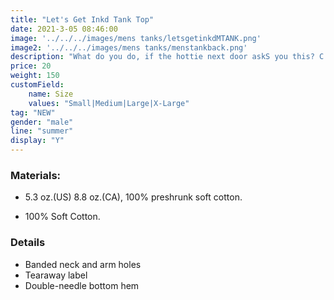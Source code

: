 ```yaml
---
title: "Let's Get Inkd Tank Top"
date: 2021-3-05 08:46:00
image: '../../../images/mens tanks/letsgetinkdMTANK.png'
image2: '../../../images/mens tanks/menstankback.png'
description: "What do you do, if the hottie next door askS you this? C'mon now... Don't lie!"
price: 20
weight: 150
customField:
    name: Size
    values: "Small|Medium|Large|X-Large"
tag: "NEW"
gender: "male"
line: "summer"
display: "Y"
---
```


### Materials:  

- 5.3 oz.(US) 8.8 oz.(CA), 100% preshrunk soft cotton.

- 100% Soft Cotton.

### Details 

- Banded neck and arm holes
- Tearaway label
- Double-needle bottom hem